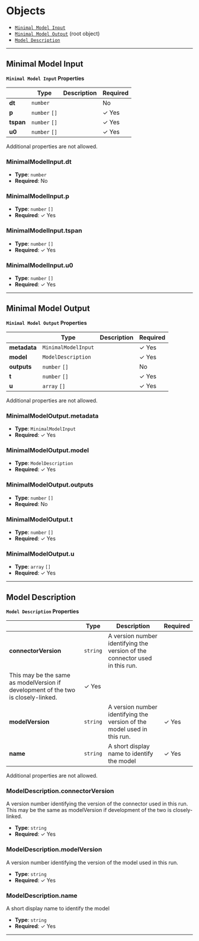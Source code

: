 # Objects
* [`Minimal Model Input`](#reference-minimalmodelinput)
* [`Minimal Model Output`](#reference-minimalmodeloutput) (root object)
* [`Model Description`](#reference-modeldescription)


---------------------------------------
<a name="reference-minimalmodelinput"></a>
## Minimal Model Input

**`Minimal Model Input` Properties**

|   |Type|Description|Required|
|---|---|---|---|
|**dt**|`number`||No|
|**p**|`number` `[]`|| &#10003; Yes|
|**tspan**|`number` `[]`|| &#10003; Yes|
|**u0**|`number` `[]`|| &#10003; Yes|

Additional properties are not allowed.

### MinimalModelInput.dt

* **Type**: `number`
* **Required**: No

### MinimalModelInput.p

* **Type**: `number` `[]`
* **Required**:  &#10003; Yes

### MinimalModelInput.tspan

* **Type**: `number` `[]`
* **Required**:  &#10003; Yes

### MinimalModelInput.u0

* **Type**: `number` `[]`
* **Required**:  &#10003; Yes




---------------------------------------
<a name="reference-minimalmodeloutput"></a>
## Minimal Model Output

**`Minimal Model Output` Properties**

|   |Type|Description|Required|
|---|---|---|---|
|**metadata**|`MinimalModelInput`|| &#10003; Yes|
|**model**|`ModelDescription`|| &#10003; Yes|
|**outputs**|`number` `[]`||No|
|**t**|`number` `[]`|| &#10003; Yes|
|**u**|`array` `[]`|| &#10003; Yes|

Additional properties are not allowed.

### MinimalModelOutput.metadata

* **Type**: `MinimalModelInput`
* **Required**:  &#10003; Yes

### MinimalModelOutput.model

* **Type**: `ModelDescription`
* **Required**:  &#10003; Yes

### MinimalModelOutput.outputs

* **Type**: `number` `[]`
* **Required**: No

### MinimalModelOutput.t

* **Type**: `number` `[]`
* **Required**:  &#10003; Yes

### MinimalModelOutput.u

* **Type**: `array` `[]`
* **Required**:  &#10003; Yes




---------------------------------------
<a name="reference-modeldescription"></a>
## Model Description

**`Model Description` Properties**

|   |Type|Description|Required|
|---|---|---|---|
|**connectorVersion**|`string`|A version number identifying the version of the connector used in this run.
This may be the same as modelVersion if development of the two is closely-linked.| &#10003; Yes|
|**modelVersion**|`string`|A version number identifying the version of the model used in this run.| &#10003; Yes|
|**name**|`string`|A short display name to identify the model| &#10003; Yes|

Additional properties are not allowed.

### ModelDescription.connectorVersion

A version number identifying the version of the connector used in this run.
This may be the same as modelVersion if development of the two is closely-linked.

* **Type**: `string`
* **Required**:  &#10003; Yes

### ModelDescription.modelVersion

A version number identifying the version of the model used in this run.

* **Type**: `string`
* **Required**:  &#10003; Yes

### ModelDescription.name

A short display name to identify the model

* **Type**: `string`
* **Required**:  &#10003; Yes




---------------------------------------
<a name="reference-"></a>
## 

